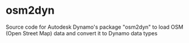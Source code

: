 # osm2dyn
Source code for Autodesk Dynamo's package "osm2dyn" to load OSM (Open Street Map) data and convert it to Dynamo data types
